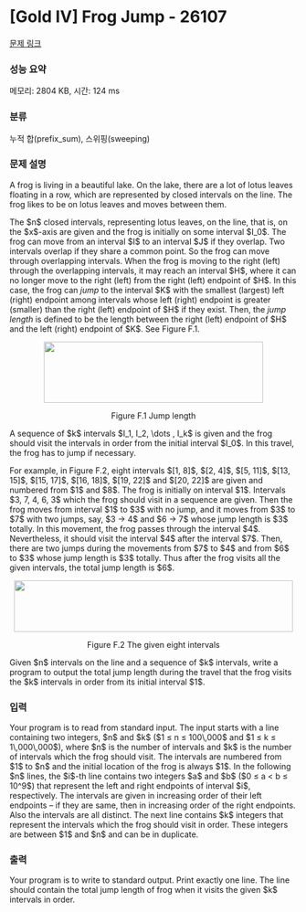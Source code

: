 # [Gold IV] Frog Jump - 26107 

[문제 링크](https://www.acmicpc.net/problem/26107) 

### 성능 요약

메모리: 2804 KB, 시간: 124 ms

### 분류

누적 합(prefix_sum), 스위핑(sweeping)

### 문제 설명

<p>A frog is living in a beautiful lake. On the lake, there are a lot of lotus leaves floating in a row, which are represented by closed intervals on the line. The frog likes to be on lotus leaves and moves between them.</p>

<p>The $n$ closed intervals, representing lotus leaves, on the line, that is, on the $x$-axis are given and the frog is initially on some interval $I_0$. The frog can move from an interval $I$ to an interval $J$ if they overlap. Two intervals overlap if they share a common point. So the frog can move through overlapping intervals. When the frog is moving to the right (left) through the overlapping intervals, it may reach an interval $H$, where it can no longer move to the right (left) from the right (left) endpoint of $H$. In this case, the frog can <em>jump</em> to the interval $K$ with the smallest (largest) left (right) endpoint among intervals whose left (right) endpoint is greater (smaller) than the right (left) endpoint of $H$ if they exist. Then, the <em>jump length</em> is defined to be the length between the right (left) endpoint of $H$ and the left (right) endpoint of $K$. See Figure F.1.</p>

<p style="text-align: center;"><img alt="" src="" style="width: 384px; height: 107px;"></p>

<p style="text-align: center;">Figure F.1 Jump length</p>

<p>A sequence of $k$ intervals $I_1, I_2, \dots , I_k$ is given and the frog should visit the intervals in order from the initial interval $I_0$. In this travel, the frog has to jump if necessary.</p>

<p>For example, in Figure F.2, eight intervals $[1, 8]$, $[2, 4]$, $[5, 11]$, $[13, 15]$, $[15, 17]$, $[16, 18]$, $[19, 22]$ and $[20, 22]$ are given and numbered from $1$ and $8$. The frog is initially on interval $1$. Intervals $3, 7, 4, 6, 3$ which the frog should visit in a sequence are given. Then the frog moves from interval $1$ to $3$ with no jump, and it moves from $3$ to $7$ with two jumps, say, $3 → 4$ and $6 → 7$ whose jump length is $3$ totally. In this movement, the frog passes through the interval $4$. Nevertheless, it should visit the interval $4$ after the interval $7$. Then, there are two jumps during the movements from $7$ to $4$ and from $6$ to $3$ whose jump length is $3$ totally. Thus after the frog visits all the given intervals, the total jump length is $6$.</p>

<p style="text-align: center;"><img alt="" src="" style="width: 488px; height: 90px;"></p>

<p style="text-align: center;">Figure F.2 The given eight intervals</p>

<p>Given $n$ intervals on the line and a sequence of $k$ intervals, write a program to output the total jump length during the travel that the frog visits the $k$ intervals in order from its initial interval $1$.</p>

### 입력 

 <p>Your program is to read from standard input. The input starts with a line containing two integers, $n$ and $k$ ($1 ≤ n ≤ 100\,000$ and $1 ≤ k ≤ 1\,000\,000$), where $n$ is the number of intervals and $k$ is the number of intervals which the frog should visit. The intervals are numbered from $1$ to $n$ and the initial location of the frog is always $1$. In the following $n$ lines, the $i$-th line contains two integers $a$ and $b$ ($0 ≤ a < b ≤ 10^9$) that represent the left and right endpoints of interval $i$, respectively. The intervals are given in increasing order of their left endpoints – if they are same, then in increasing order of the right endpoints. Also the intervals are all distinct. The next line contains $k$ integers that represent the intervals which the frog should visit in order. These integers are between $1$ and $n$ and can be in duplicate.</p>

### 출력 

 <p>Your program is to write to standard output. Print exactly one line. The line should contain the total jump length of frog when it visits the given $k$ intervals in order.</p>

